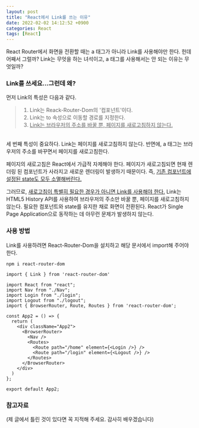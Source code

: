 ```yaml
---
layout: post
title: "React에서 Link를 쓰는 이유"
date: 2022-02-02 14:12:52 +0900
categories: React
tags: [React]
---
```


React Router에서 화면을 전환할 때는 a 태그가 아니라 Link를 사용해야만 한다. 헌데 어째서 그럴까? Link는 무엇을 하는 녀석이고, a 태그를 사용해서는 안 되는 이유는 무엇일까?  

### Link를 쓰세요...그런데 왜?

먼저 Link의 특성은 다음과 같다.  

> 1. Link는 Reack-Router-Dom의 '컴포넌트'이다.  
> 2. Link는 to 속성으로 이동할 경로를 지정한다.  
> 3. <u>Link는 브라우저의 주소를 바꿀 뿐, 페이지를 새로고침하지 않는다.</u>  

<br>
세 번째 특성이 중요하다. Link는 페이지를 새로고침하지 않는다. 반면에, a 태그는 브라우저의 주소를 바꾸면서 페이지를 새로고침한다.  

페이지의 새로고침은 React에서 가급적 자제해야 한다. 페이지가 새로고침되면 현재 렌더링 된 컴포넌트가 사라지고 새로운 렌더링이 발생하기 때문이다. 즉, <u>기존 컴포넌트에 설정된 state도 모두 소멸해버린다.</u>  

그러므로, <u>새로고침이 특별히 필요한 경우가 아니면 Link를 사용해야 한다.</u> Link는 HTML5 History API를 사용하여 브라우저의 주소만 바꿀 뿐, 페이지를 새로고침하지 않는다. 필요한 컴포넌트와 state를 유지한 채로 화면이 전환된다. React가 Single Page Application으로 동작하는 데 아무런 문제가 발생하지 않는다. 

### 사용 방법
Link를 사용하려면 React-Router-Dom을 설치하고 해당 문서에서 import해 주어야 한다.  

`npm i react-router-dom`

`import { Link } from 'react-router-dom'`

```JSX
import React from "react";
import Nav from "./Nav";
import Login from "./login";
import Logout from "./logout";
import { BrowserRouter, Route, Routes } from 'react-router-dom';

const App2 = () => {
  return (
    <div className="App2">
      <BrowserRouter>
        <Nav />
        <Routes>
          <Route path="/home" element={<Login />} />
          <Route path="/login" element={<Logout />} />
        </Routes>
      </BrowserRouter>
    </div>
  )
};

export default App2;
```




### 참고자료

(제 글에서 틀린 것이 있다면 꼭 지적해 주세요. 감사히 배우겠습니다)  